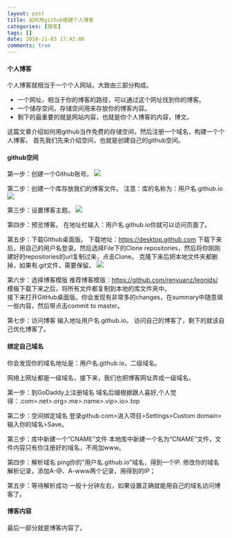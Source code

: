 ```yaml
---
layout: post
title: 如何用github搭建个人博客
categories: [随笔]
tags: []
date: 2018-11-03 17:42:08
comments: true
---
```


#### 个人博客

个人博客就相当于一个个人网站，大致由三部分构成。

* 一个网址，相当于你的博客的路径，可以通过这个网址找到你的博客。
* 一个储存空间，存储空间用来存放你的博客内容。
* 剩下的最重要的就是网站内容，也就是你个人博客的内容，博文。

这篇文章介绍如何用github当作免费的存储空间，然后注册一个域名，构建一个个人博客。
首先我们先来介绍空间，也就是创建自己的github空间。

#### github空间

第一步：创建一个Github账号。
![](http://phm47bgvh.bkt.clouddn.com/1.png)

第二步：创建一个库存放我们的博客文件。
    注意：库的名称为：用户名.github.io
![](http://phm47bgvh.bkt.clouddn.com/2.png)
    
第三步：设置博客主题。
![](http://phm47bgvh.bkt.clouddn.com/3.png)

第四步：预览博客。
    在地址栏输入：用户名.github.io你就可以访问页面了。 

第五步：下载GIthub桌面版。
    下载地址：https://desktop.github.com
    下载下来后，用自己的用户名登录。然后选择File下的Clone repositories，然后将你刚刚建好的repositories的url复制过来，点击Clone。 克隆下来后把本地文件夹都删掉，如果有.git文件，需要保留。
    ![](http://phm47bgvh.bkt.clouddn.com/4.jpg)
    
第六步：选择博客模版
    推荐博客模版：https://github.com/renyuanz/leonids/
    模板下载下来之后，将所有文件都复制到本地的库文件夹中。   
    接下来打开GitHub桌面版。你会发现有非常多的changes，在summary中随意填一些内容，然后带点击commit to master。 
    
    
第七步：访问博客
    输入地址用户名.github.io。
    访问自己的博客了，剩下的就该自己优化博客了。    
    
#### 绑定自己域名

你会发现你的域名地址是：用户名.github.io，二级域名。

网络上网址都是一级域名，接下来，我们也把博客网址弄成一级域名。

第一步：到GoDaddy上注册域名
    域名后缀根据跟人喜好,个人觉得：.com>.net>.org>.me>.name>.vip>.io>.top
    
第二步：空间绑定域名
    登录github.com>进入项目>Settings>Custom domain>输入你的域名>Save。
    
第三步：库中新建一个“CNAME”文件
    本地库中新建一个名为“CNAME”文件，文件内容只有你注册好的域名，不用加www。
    
第四步：解析域名
    ping你的"用户名.github.io"域名，得到一个IP.
    修改你的域名解析记录，添加A-@、A-www两个记录，用得到的IP；
    
第五步：等待解析成功
    一般十分钟左右，如果设置正确就能用自己的域名访问博客了。
    
#### 博客内容    

最后一部分就是博客内容了。
     
    
  

